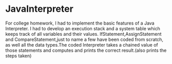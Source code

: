 # JavaInterpreter
For college homework, I had to implement the basic features of a Java Interpreter.
I had to develop an execution stack and a system table which keeps track of all variables and their values.
IfStatement,AssignStatement and CompareStatement,just to name a few have been coded from scratch, 
as well all the data types.The coded Interpreter takes a chained value of those statements and 
computes and prints the correct result.(also prints the steps taken) 
